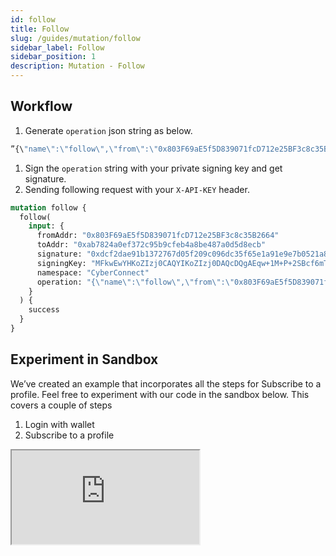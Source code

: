 ```yaml
---
id: follow
title: Follow
slug: /guides/mutation/follow
sidebar_label: Follow
sidebar_position: 1
description: Mutation - Follow
---
```


## Workflow

1. Generate `operation` json string as below.

```graphql
”{\"name\":\"follow\",\"from\":\"0x803F69aE5f5D839071fcD712e25BF3c8c35B2664\",\"to\":\"0xab7824a05ef372c95b9cfeb4a8be487a0d5d8ecb\",\"namespace\":\"test\",\"network\":\"ETH\",\"alias\":\"\",\"timestamp\":1662671067623}
```

1. Sign the `operation` string with your private signing key and get signature.
2. Sending following request with your `X-API-KEY` header.

```graphql
mutation follow {
  follow(
    input: {
      fromAddr: "0x803F69aE5f5D839071fcD712e25BF3c8c35B2664"
      toAddr: "0xab7824a0ef372c95b9cfeb4a8be487a0d5d8ecb"
      signature: "0xdcf2dae91b1372767d05f209c096dc35f65e1a91e9e7b0521a8a23802e42ca273aea934046e79ec75f8290ff6c1b7bf35d023c8dcb0bf956f56fdaec3633620f1c"
      signingKey: "MFkwEwYHKoZIzj0CAQYIKoZIzj0DAQcDQgAEqw+1M+P+2SBcf6mTtGEQ2rbEIq0/eYbzYPtzu75DfC93Y6twu7yq7BEE3yqokSIpBGXI92m6EPkhH+kUx4+ZyQ=="
      namespace: "CyberConnect"
      operation: "{\"name\":\"follow\",\"from\":\"0x803F69aE5f5D839071fcD712e25BF3c8c35B2664\",\"to\":\"0xab7824a05ef372c95b9cfeb4a8be487a0d5d8ecb\",\"namespace\":\"test\",\"network\":\"ETH\",\"alias\":\"\",\"timestamp\":1662672662623}"
    }
  ) {
    success
  }
}
```

## Experiment in Sandbox

We’ve created an example that incorporates all the steps for Subscribe to a profile. Feel free to experiment with our code in the sandbox below. This covers a couple of steps

1. Login with wallet
2. Subscribe to a profile

<iframe src="https://codesandbox.io/s/follow-unfollow-e6x6fh?fontsize=14&hidenavigation=1&theme=dark"
    title="connect-with-follow-button"
    allow="accelerometer; ambient-light-sensor; camera; encrypted-media; geolocation; gyroscope; hid; microphone; midi; payment; usb; vr; xr-spatial-tracking"
    sandbox="allow-forms allow-modals allow-popups allow-presentation allow-same-origin allow-scripts"
></iframe>
